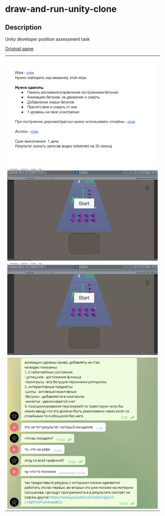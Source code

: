 # draw-and-run-unity-clone

## Description

Unity developer position assessment task

[Original game](https://play.google.com/store/apps/details?id=com.butchersgames.drawandrun)

<table>
  <tr>
    <td>
      <img src="./readme-content/Screenshot_1.png" />
    </td>
  </tr>
  <tr>
    <td>
      <img src="./readme-content/preview_1.webp" />
    </td>
  </tr>
  <tr>
    <td>
      <img src="./readme-content/preview_2.webp" />
    </td>
  </tr>
  <tr>
    <td>
      <!-- being mad at pendejo for dumbest feedback I've ever seen -->
      <img src="readme-content/Screenshot_2.png" />
    </td>
  </tr>
</table>
